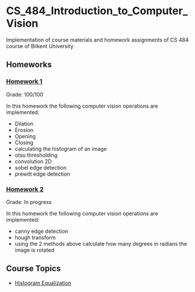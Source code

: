 # CS_484_Introduction_to_Computer_Vision

Implementation of course materials and homework assignments of CS 484 course of Bilkent University

## Homeworks

### [Homework 1](/homeworks/HW1)

Grade: 100/100

In this homework the following computer vision operations are implemented:

- Dilation
- Erosion
- Opening
- Closing
- calculating the histogram of an image
- otsu thresholding
- convolution 2D
- sobel edge detection
- prewitt edge detection

### [Homework 2](/homeworks/HW2)

Grade: In progress

In this homework the following computer vision operations are implemented:

- canny edge detection
- hough transform
- using the 2 methods above calculate how many degrees in radians the image is rotated

## Course Topics

- [Histogram Equalization](/homeworks/histogram_equalization)
